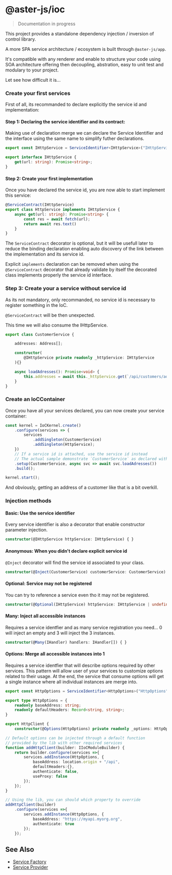 # @aster-js/ioc

> Documentation in progress

This project provides a standalone dependency injection / inversion of control library.

A more SPA service architecture / ecosystem is built through `@aster-js/app`.

It's compatible with any renderer and enable to structure your code using SOA architecture offering then decoupling, abstration, easy to unit test and modulary to your project.

Let see how difficult it is...

### Create your first services

First of all, its recommanded to declare explicitly the service id and implementation:

#### Step 1: Declaring the service identifier and its contract:

Making use of declaration merge we can declare the Service Identifier and the interface using the same name to simplify futher declarations.

```typescript
export const IHttpService = ServiceIdentifier<IHttpService>("IHttpService");

export interface IHttpService {
    get(url: string): Promise<string>;
}
```

#### Step 2: Create your first implementation

Once you have declared the service id, you are now able to start implement this service:

```typescript
@ServiceContract(IHttpService)
export class HttpService implements IHttpService {
    async get(url: string): Promise<string> {
        const res = await fetch(url);
        return await res.text()
    }
}
```

The `ServiceContract` decorator is optional, but it will be usefull later to reduce the binding declaration enabling auto discovery of the link between the  implementation and its service id.

Explicit `implements` declaration can be removed when using the `@ServiceContract` decorator that already validate by itself the decorated class implements properly the service id interface.

### Step 3: Create your a service without service id

As its not mandatory, only recommanded, no service id is necessary to register something in the IoC.

`@ServiceContract` will be then unexpected.

This time we will also consume the IHttpService.

```typescript
export class CustomerService {

    addresses: Address[];

    constructor(
        @IHttpService private readonly _httpService: IHttpService
    ){}

    async loadAdresses(): Promise<void> {
        this.addresses = await this._httpService.get(`/api/customers/addresses`);
    }
}
```

### Create an IoCContainer

Once you have all your services declared, you can now create your service container:

```typescript
const kernel = IoCKernel.create()
    .configure(services => {
        services
            .addSingleton(CustomerService)
            .addSingleton(HttpService);
    })
    // If a service id is attached, use the service id instead
    // The actual sample demonstrate `CustomerService` as declared without id
    .setup(CustomerService, async svc => await svc.loadAdresses())
    .build();

kernel.start();
```

And obviously, getting an address of a customer like that is a bit overkill.

### Injection methods

#### Basic: Use the service identifier
Every service identifier is also a decorator that enable constructor parameter injection.
```ts
constructor(@IHttpService httpService: IHttpService) { }
```

#### Anonymous: When you didn't declare explicit service id
`@Inject` decorator will find the service id associated to your class.
```ts
constructor(@Inject(CustomerService) customerService: CustomerService) { }
```

#### Optional: Service may not be registered
You can try to reference a service even tho it may not be registered.
```ts
constructor(@Optional(IHttpService) httpService: IHttpService | undefined) { }
```

#### Many: Inject all accessible instances
Requires a service identfier and as many service registration you need... 0 will inject an empty and 3 will inject the 3 instances.
```ts
constructor(@Many(IHandler) handlers: IHandler[]) { }
```

#### Options: Merge all accessible instances into 1
Requires a service identfier that will describe options required by other services.
This pattern will allow user of your services to customize options related to their usage.
At the end, the service that consume options will get a single instance where all individual instances are merge into.
```ts
export const HttpOptions = ServiceIdentifier<HttpOptions>("HttpOptions");

export type HttpOptions = {
    readonly baseAddress: string;
    readonly defaultHeaders: Record<string, string>;
}

export HttpClient {
    constructor(@Options(HttpOptions) private readonly _options: HttpOptions) { }

// Default options can be injected through a default function
// provided by the lib with other required services
function addHttpClient(builder: IIoCModuleBuilder) {
    return builder.configure(services =>{
        services.addInstance(HttpOptions, {
            baseAddress: location.origin + "/api",
            defaultHeaders:{},
            authenticate: false,
            useProxy: false
        });
    });
}

// Using the lib, you can should which property to override
addHttpClient(builder)
    .configure(services =>{
        services.addInstance(HttpOptions, {
            baseAddress: "https://myapi.myorg.org",
            authenticate: true
        });
    });
```


## See Also
- [Service Factory](./doc/factory.md)
- [Service Provider](./doc/provider.md)
